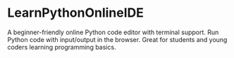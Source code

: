 # LearnPythonOnlineIDE
A beginner-friendly online Python code editor with terminal support. Run Python code with input/output in the browser. Great for students and young coders learning programming basics.
